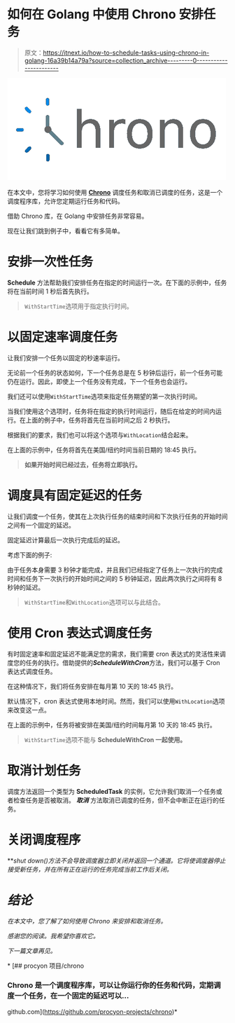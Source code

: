 # 如何在 Golang 中使用 Chrono 安排任务

> 原文：<https://itnext.io/how-to-schedule-tasks-using-chrono-in-golang-16a39b14a79a?source=collection_archive---------0----------------------->

![](img/f2471a544158a35ea8da3adfe97decd9.png)

在本文中，您将学习如何使用 [**Chrono**](https://github.com/procyon-projects/chrono) 调度任务和取消已调度的任务，这是一个调度程序库，允许您定期运行任务和代码。

借助 Chrono 库，在 Golang 中安排任务非常容易。

现在让我们跳到例子中，看看它有多简单。

# 安排一次性任务

**Schedule** 方法帮助我们安排任务在指定的时间运行一次。在下面的示例中，任务将在当前时间 1 秒后首先执行。

> `WithStartTime`选项用于指定执行时间。

# 以固定速率调度任务

让我们安排一个任务以固定的秒速率运行。

无论前一个任务的状态如何，下一个任务总是在 5 秒钟后运行，前一个任务可能仍在运行。因此，即使上一个任务没有完成，下一个任务也会运行。

我们还可以使用`WithStartTime`选项来指定任务期望的第一次执行时间。

当我们使用这个选项时，任务将在指定的执行时间运行，随后在给定的时间内运行。在上面的例子中，任务将首先在当前时间之后 2 秒执行。

根据我们的要求，我们也可以将这个选项与`WithLocation`结合起来。

在上面的示例中，任务将首先在美国/纽约时间当前日期的 18:45 执行。

> **如果开始时间已经过去，任务将立即执行。**

# 调度具有固定延迟的任务

让我们调度一个任务，使其在上次执行任务的结束时间和下次执行任务的开始时间之间有一个固定的延迟。

固定延迟计算最后一次执行完成后的延迟。

考虑下面的例子:

由于任务本身需要 3 秒钟才能完成，并且我们已经指定了任务上一次执行的完成时间和任务下一次执行的开始时间之间的 5 秒钟延迟，因此两次执行之间将有 8 秒钟的延迟。

> `WithStartTime`和`WithLocation`选项可以与此结合。

# 使用 Cron 表达式调度任务

有时固定速率和固定延迟不能满足您的需求，我们需要 cron 表达式的灵活性来调度您的任务的执行。借助提供的***ScheduleWithCron***方法，我们可以基于 Cron 表达式调度任务。

在这种情况下，我们将任务安排在每月第 10 天的 18:45 执行。

默认情况下，cron 表达式使用本地时间。然而，我们可以使用`WithLocation`选项来改变这一点。

在上面的示例中，任务将被安排在美国/纽约时间每月第 10 天的 18:45 执行。

> `WithStartTime`选项不能与 **ScheduleWithCron 一起使用。**

# 取消计划任务

调度方法返回一个类型为 **ScheduledTask** 的实例，它允许我们取消一个任务或者检查任务是否被取消。 ***取消*** 方法取消已调度的任务，但不会中断正在运行的任务。

# 关闭调度程序

***shut down()****方法不会导致*调度器*立即关闭并返回一个通道。它将使*调度器*停止接受新任务，并在所有正在运行的任务完成当前工作后关闭。*

# *结论*

*在本文中，您了解了如何使用 Chrono 来安排和取消任务。*

*感谢您的阅读。我希望你喜欢它。*

*下一篇文章再见。*

*[](https://github.com/procyon-projects/chrono) [## procyon 项目/chrono

### Chrono 是一个调度程序库，可以让你运行你的任务和代码，定期调度一个任务，在一个固定的延迟可以…

github.com](https://github.com/procyon-projects/chrono)*